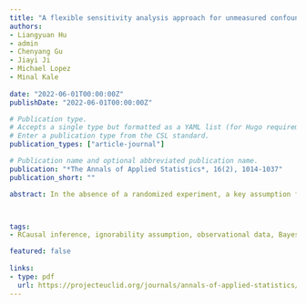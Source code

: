 ```yaml
---
title: "A flexible sensitivity analysis approach for unmeasured confounding with multiple treatments and a binary outcome with application to SEER-Medicare lung cancer data"
authors:
- Liangyuan Hu
- admin
- Chenyang Gu
- Jiayi Ji
- Michael Lopez
- Minal Kale
  
date: "2022-06-01T00:00:00Z"
publishDate: "2022-06-01T00:00:00Z"

# Publication type.
# Accepts a single type but formatted as a YAML list (for Hugo requirements).
# Enter a publication type from the CSL standard.
publication_types: ["article-journal"]

# Publication name and optional abbreviated publication name.
publication: "*The Annals of Applied Statistics*, 16(2), 1014-1037"
publication_short: ""

abstract: In the absence of a randomized experiment, a key assumption for drawing causal inference about treatment effects is the ignorable treatment assignment. Violations of the ignorability assumption may lead to biased treatment effect estimates. Sensitivity analysis helps gauge how causal conclusions will be altered in response to the potential magnitude of departure from the ignorability assumption. However, sensitivity analysis approaches for unmeasured confounding in the context of multiple treatments and binary outcomes are scarce. We propose a flexible Monte Carlo sensitivity analysis approach for causal inference in such settings. We first derive the general form of the bias introduced by unmeasured confounding, with emphasis on theoretical properties uniquely relevant to multiple treatments. We then propose methods to encode the impact of unmeasured confounding on potential outcomes and adjust the estimates of causal effects in which the presumed unmeasured confounding is removed. Our proposed methods embed nested multiple imputation within the Bayesian framework, which allow for seamless integration of the uncertainty about the values of the sensitivity parameters and the sampling variability as well as use of the Bayesian Additive Regression Trees for modeling flexibility. Expansive simulations validate our methods and gain insight into sensitivity analysis with multiple treatments. We use the SEER-Medicare data to demonstrate sensitivity analysis using three treatments for early stage nonsmall cell lung cancer. The methods developed in this work are readily available in the R package SAMTx.



tags:
- RCausal inference, ignorability assumption, observational data, Bayesian inference, nested multiple imputation.

featured: false
    
links:
- type: pdf
  url: https://projecteuclid.org/journals/annals-of-applied-statistics/volume-16/issue-2/A-flexible-sensitivity-analysis-approach-for-unmeasured-confounding-with-multiple/10.1214/21-AOAS1530.full
---
```

